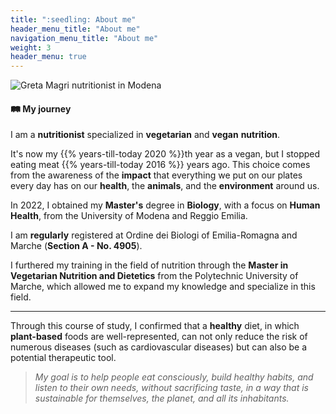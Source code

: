 ```yaml
---
title: ":seedling: About me"
header_menu_title: "About me"
navigation_menu_title: "About me"
weight: 3
header_menu: true
---
```


![Greta Magri nutritionist in Modena](images/profile_photo.jpeg "Greta Magri nutritionist in Modena")

#### :railway_track: My journey

I am a **nutritionist** specialized in **vegetarian** and **vegan** **nutrition**.

It's now my {{% years-till-today 2020 %}}th year as a vegan, but I stopped eating meat
{{% years-till-today 2016 %}} years ago.
This choice comes from the awareness of the **impact** that everything we put on our
plates every day has on our **health**, the **animals**, and the **environment** around us.

In 2022, I obtained my **Master's** degree in **Biology**, with a focus on **Human Health**,
from the University of Modena and Reggio Emilia.

I am **regularly** registered at Ordine dei Biologi of Emilia-Romagna and Marche (**Section A - No. 4905**).

I furthered my training in the field of nutrition through the **Master in Vegetarian Nutrition and Dietetics**
from the Polytechnic University of Marche, which allowed me to expand my knowledge and specialize in this field.

---

Through this course of study, I confirmed that a **healthy** diet, in which **plant-based** foods are well-represented,
can not only reduce the risk of numerous diseases (such as cardiovascular diseases) but can also be a potential therapeutic tool.

> *My goal is to help people eat consciously, build healthy habits, and listen to their own needs, without sacrificing taste,
in a way that is sustainable for themselves, the planet, and all its inhabitants.*
